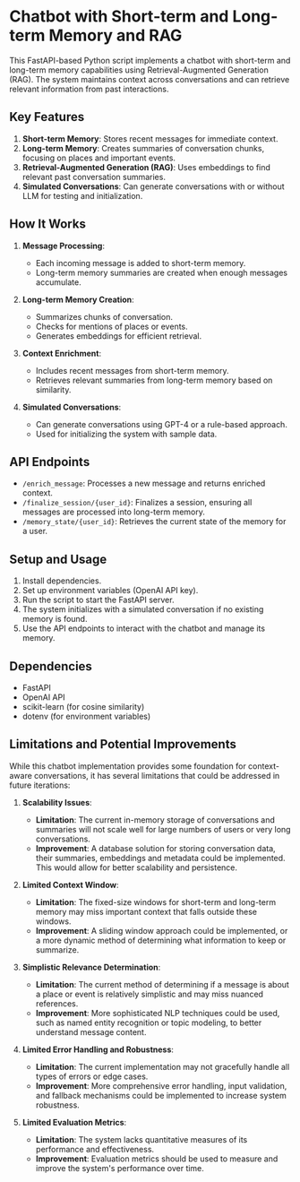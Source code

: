 # Chatbot with Short-term and Long-term Memory and RAG

This FastAPI-based Python script implements a chatbot with short-term and long-term memory capabilities using Retrieval-Augmented Generation (RAG). The system maintains context across conversations and can retrieve relevant information from past interactions.

## Key Features

1. **Short-term Memory**: Stores recent messages for immediate context.
2. **Long-term Memory**: Creates summaries of conversation chunks, focusing on places and important events.
3. **Retrieval-Augmented Generation (RAG)**: Uses embeddings to find relevant past conversation summaries.
4. **Simulated Conversations**: Can generate conversations with or without LLM for testing and initialization.

## How It Works

1. **Message Processing**:

   - Each incoming message is added to short-term memory.
   - Long-term memory summaries are created when enough messages accumulate.

2. **Long-term Memory Creation**:

   - Summarizes chunks of conversation.
   - Checks for mentions of places or events.
   - Generates embeddings for efficient retrieval.

3. **Context Enrichment**:

   - Includes recent messages from short-term memory.
   - Retrieves relevant summaries from long-term memory based on similarity.

4. **Simulated Conversations**:
   - Can generate conversations using GPT-4 or a rule-based approach.
   - Used for initializing the system with sample data.

## API Endpoints

- `/enrich_message`: Processes a new message and returns enriched context.
- `/finalize_session/{user_id}`: Finalizes a session, ensuring all messages are processed into long-term memory.
- `/memory_state/{user_id}`: Retrieves the current state of the memory for a user.

## Setup and Usage

1. Install dependencies.
2. Set up environment variables (OpenAI API key).
3. Run the script to start the FastAPI server.
4. The system initializes with a simulated conversation if no existing memory is found.
5. Use the API endpoints to interact with the chatbot and manage its memory.

## Dependencies

- FastAPI
- OpenAI API
- scikit-learn (for cosine similarity)
- dotenv (for environment variables)

## Limitations and Potential Improvements

While this chatbot implementation provides some foundation for context-aware conversations, it has several limitations that could be addressed in future iterations:

1. **Scalability Issues**:

   - **Limitation**: The current in-memory storage of conversations and summaries will not scale well for large numbers of users or very long conversations.
   - **Improvement**: A database solution for storing conversation data, their summaries, embeddings and metadata could be implemented. This would allow for better scalability and persistence.

2. **Limited Context Window**:

   - **Limitation**: The fixed-size windows for short-term and long-term memory may miss important context that falls outside these windows.
   - **Improvement**: A sliding window approach could be implemented, or a more dynamic method of determining what information to keep or summarize.

3. **Simplistic Relevance Determination**:

   - **Limitation**: The current method of determining if a message is about a place or event is relatively simplistic and may miss nuanced references.
   - **Improvement**: More sophisticated NLP techniques could be used, such as named entity recognition or topic modeling, to better understand message content.

4. **Limited Error Handling and Robustness**:

   - **Limitation**: The current implementation may not gracefully handle all types of errors or edge cases.
   - **Improvement**: More comprehensive error handling, input validation, and fallback mechanisms could be implemented to increase system robustness.

5. **Limited Evaluation Metrics**:
   - **Limitation**: The system lacks quantitative measures of its performance and effectiveness.
   - **Improvement**: Evaluation metrics should be used to measure and improve the system's performance over time.

